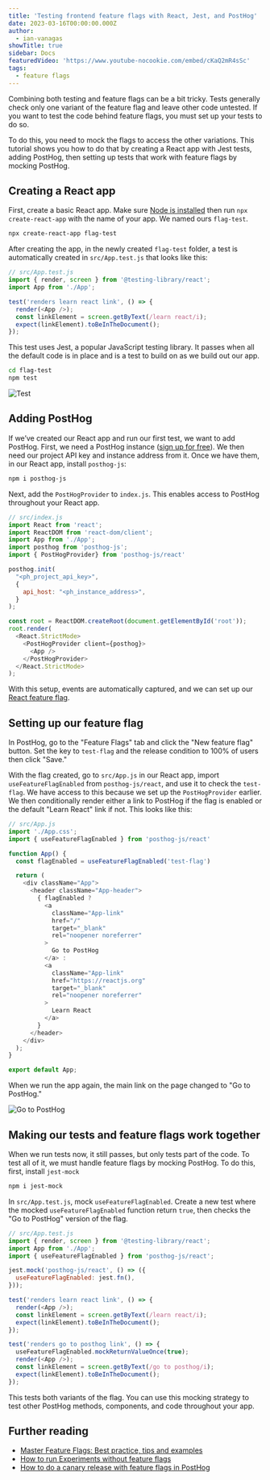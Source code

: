 ```yaml
---
title: 'Testing frontend feature flags with React, Jest, and PostHog'
date: 2023-03-16T00:00:00.000Z
author:
  - ian-vanagas
showTitle: true
sidebar: Docs
featuredVideo: 'https://www.youtube-nocookie.com/embed/cKaQ2mR4sSc'
tags:
  - feature flags
---
```

 

Combining both testing and feature flags can be a bit tricky. Tests generally check only one variant of the feature flag and leave other code untested. If you want to test the code behind feature flags, you must set up your tests to do so.

To do this, you need to mock the flags to access the other variations. This tutorial shows you how to do that by creating a React app with Jest tests, adding PostHog, then setting up tests that work with feature flags by mocking PostHog.

## Creating a React app

First, create a basic React app. Make sure [Node is installed](https://nodejs.dev/en/learn/how-to-install-nodejs/) then run `npx create-react-app` with the name of your app. We named ours `flag-test`.

```bash
npx create-react-app flag-test
```

After creating the app, in the newly created `flag-test` folder, a test is automatically created in `src/App.test.js` that looks like this:

```js
// src/App.test.js
import { render, screen } from '@testing-library/react';
import App from './App';

test('renders learn react link', () => {
  render(<App />);
  const linkElement = screen.getByText(/learn react/i);
  expect(linkElement).toBeInTheDocument();
});
```

This test uses Jest, a popular JavaScript testing library. It passes when all the default code is in place and is a test to build on as we build out our app.

```bash
cd flag-test
npm test
```

![Test](https://res.cloudinary.com/dmukukwp6/image/upload/v1710055416/posthog.com/contents/images/tutorials/test-frontend-feature-flags/test.png)

## Adding PostHog

If we’ve created our React app and run our first test, we want to add PostHog. First, we need a PostHog instance ([sign up for free](https://app.posthog.com/signup)). We then need our project API key and instance address from it. Once we have them, in our React app, install `posthog-js`:

```bash
npm i posthog-js
```

Next, add the `PostHogProvider` to `index.js`. This enables access to PostHog throughout your React app.

```js
// src/index.js
import React from 'react';
import ReactDOM from 'react-dom/client';
import App from './App';
import posthog from 'posthog-js';
import { PostHogProvider} from 'posthog-js/react'

posthog.init(
  "<ph_project_api_key>",
  {
    api_host: "<ph_instance_address>",
  }
);

const root = ReactDOM.createRoot(document.getElementById('root'));
root.render(
  <React.StrictMode>
    <PostHogProvider client={posthog}>
      <App />
    </PostHogProvider>
  </React.StrictMode>
);
```

With this setup, events are automatically captured, and we can set up our [React feature flag](/tutorials/react-feature-flags).

## Setting up our feature flag

In PostHog, go to the "Feature Flags" tab and click the "New feature flag" button. Set the key to `test-flag` and the release condition to 100% of users then click "Save."

With the flag created, go to  `src/App.js` in our React app, import `useFeatureFlagEnabled` from `posthog-js/react`, and use it to check the `test-flag`. We have access to this because we set up the `PostHogProvider` earlier. We then conditionally render either a link to PostHog if the flag is enabled or the default "Learn React" link if not. This looks like this:

```js
// src/App.js
import './App.css';
import { useFeatureFlagEnabled } from 'posthog-js/react'

function App() {
  const flagEnabled = useFeatureFlagEnabled('test-flag')

  return (
    <div className="App">
      <header className="App-header">
        { flagEnabled ?
          <a
            className="App-link"
            href="/"
            target="_blank"
            rel="noopener noreferrer"
          >
            Go to PostHog
          </a> : 
          <a
            className="App-link"
            href="https://reactjs.org"
            target="_blank"
            rel="noopener noreferrer"
          >
            Learn React
          </a>
        }
      </header>
    </div>
  );
}

export default App;
```

When we run the app again, the main link on the page changed to "Go to PostHog."

![Go to PostHog](https://res.cloudinary.com/dmukukwp6/image/upload/v1710055416/posthog.com/contents/images/tutorials/test-frontend-feature-flags/app.png)

## Making our tests and feature flags work together

When we run tests now, it still passes, but only tests part of the code. To test all of it, we must handle feature flags by mocking PostHog. To do this, first, install `jest-mock`

```bash
npm i jest-mock
```

In `src/App.test.js`, mock `useFeatureFlagEnabled`. Create a new test where the mocked `useFeatureFlagEnabled` function return `true`, then checks the "Go to PostHog" version of the flag.

```js
// src/App.test.js
import { render, screen } from '@testing-library/react';
import App from './App';
import { useFeatureFlagEnabled } from 'posthog-js/react';

jest.mock('posthog-js/react', () => ({
  useFeatureFlagEnabled: jest.fn(),
}));

test('renders learn react link', () => {
  render(<App />);
  const linkElement = screen.getByText(/learn react/i);
  expect(linkElement).toBeInTheDocument();
});

test('renders go to posthog link', () => {
  useFeatureFlagEnabled.mockReturnValueOnce(true);
  render(<App />);
  const linkElement = screen.getByText(/go to posthog/i);
  expect(linkElement).toBeInTheDocument();
});
```

This tests both variants of the flag. You can use this mocking strategy to test other PostHog methods, components, and code throughout your app.

## Further reading

- [Master Feature Flags: Best practice, tips and examples](/blog/feature-flag-best-practices)
- [How to run Experiments without feature flags](/docs/experiments/running-experiments-without-feature-flags)
- [How to do a canary release with feature flags in PostHog](/tutorials/canary-release)
